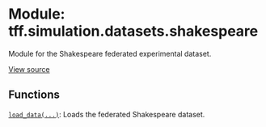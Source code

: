 <div itemscope itemtype="http://developers.google.com/ReferenceObject">
<meta itemprop="name" content="tff.simulation.datasets.shakespeare" />
<meta itemprop="path" content="Stable" />
</div>

# Module: tff.simulation.datasets.shakespeare

Module for the Shakespeare federated experimental dataset.

<a target="_blank" href="http://github.com/tensorflow/federated/tree/master/tensorflow_federated/python/simulation/datasets/shakespeare/__init__.py">View
source</a>

<!-- Placeholder for "Used in" -->

## Functions

[`load_data(...)`](../../../tff/simulation/datasets/shakespeare/load_data.md):
Loads the federated Shakespeare dataset.
